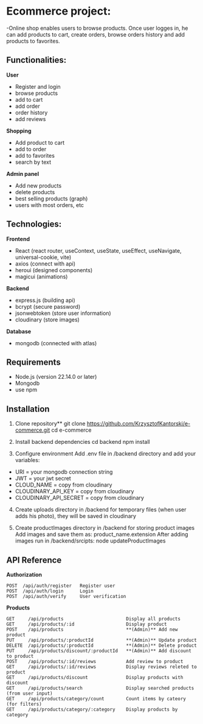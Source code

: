 # Ecommerce project:

-Online shop enables users to browse products. 
Once user logges in, he can add products to cart, create orders, browse orders history 
and add products to favorites. 


## Functionalities:

**User** 
  - Register and login 
  - browse products
  - add to cart 
  - add order 
  - order history 
  - add reviews

**Shopping** 
  - Add product to cart 
  - add to order 
  - add to favorites 
  - search by text

**Admin panel** 
  - Add new products 
  - delete products 
  - best selling products (graph) 
  - users with most orders, etc


## Technologies:

**Frontend** 
  - React (react router, useContext, useState, useEffect, useNavigate, universal-cookie, vite) 
  - axios (connect with api)
  - heroui (designed components)
  - magicui (animations)

**Backend**
  - express.js (building api) 
  - bcrypt (secure password)
  - jsonwebtoken (store user information)
  - cloudinary (store images)

**Database**
  - mongodb (connected with atlas)


## Requirements
  - Node.js (version 22.14.0 or later)
  - Mongodb
  - use npm


## Installation

  1. Clone repository**
  git clone https://github.com/KrzysztofKantorski/e-commerce.git
  cd e-commerce

  2. Install backend dependencies
  cd backend
  npm install
  
  3. Configure environment
  Add .env file in /backend directory and add your variables:
  - URI = your mongodb connection string
  - JWT = your jwt secret
  - CLOUD_NAME = copy from cloudinary
  - CLOUDINARY_API_KEY = copy from cloudinary
  - CLOUDINARY_API_SECRET = copy from cloudinary

  4. Create uploads directory in /backend for temporary files (when user adds his photo), 
  they will be saved in cloudinary

  5. Create productImages directory in /backend for storing product images 
  Add images and save them as: product_name.extension
  After adding images run in /backend/srcipts: 
  node updateProductImages

## API Reference

  **Authorization**
   
    POST  /api/auth/register   Register user 
    POST  /api/auth/login      Login 
    POST  /api/auth/verify     User verification 

  **Products**
   
    GET     /api/products                       Display all products 
    GET     /api/products/:id                   Display product 
    POST    /api/products                       **(Admin)** Add new product 
    PUT     /api/products/:productId            **(Admin)** Update product 
    DELETE  /api/products/:productId            **(Admin)** Delete product 
    PUT     /api/products/discount/:productId   **(Admin)** Add discount to product 
    POST    /api/products/:id/reviews           Add review to product 
    GET     /api/products/:id/reviews           Display reviews releted to product 
    GET     /api/products/discount              Display products with discount 
    GET     /api/products/search                Display searched products (from user input) 
    GET     /api/products/category/count        Count items by cateory (for filters) 
    GET     /api/products/category/:category    Display products by category 






    
